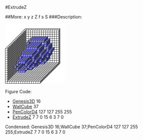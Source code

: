 #ExtrudeZ

##More: x y z Z f s S ###Description: <x> <y> <z1> <z2> <Shape> <StartScale> <StopScale> <Skips>

![](ExtrudeZ.png)

Figure Code:
- [Genesis3D](Genesis3D.md) 16
- [WallCube](WallCube.md) 37
- [PenColorD4](PenColorD4.md) 127 127 255 255
- [ExtrudeZ](ExtrudeZ.md) 7 7 0 15 6 3 7 0

Condensed: Genesis3D 16;WallCube 37;PenColorD4 127 127 255 255;ExtrudeZ 7 7 0 15 6 3 7 0

